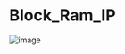 # Block_Ram_IP
![image](https://github.com/user-attachments/assets/f9cae3e0-df89-4dbd-9856-18947b111018)

